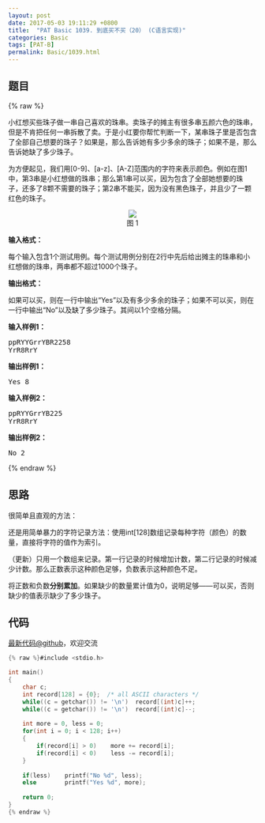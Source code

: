 ```yaml
---
layout: post
date: 2017-05-03 19:11:29 +0800
title:  "PAT Basic 1039. 到底买不买（20） (C语言实现)"
categories: Basic
tags: [PAT-B]
permalink: Basic/1039.html
---
```


## 题目

{% raw %}<div id="problemContent">
<p>
小红想买些珠子做一串自己喜欢的珠串。卖珠子的摊主有很多串五颜六色的珠串，但是不肯把任何一串拆散了卖。于是小红要你帮忙判断一下，某串珠子里是否包含了全部自己想要的珠子？如果是，那么告诉她有多少多余的珠子；如果不是，那么告诉她缺了多少珠子。</p>
<p>为方便起见，我们用[0-9]、[a-z]、[A-Z]范围内的字符来表示颜色。例如在图1中，第3串是小红想做的珠串；那么第1串可以买，因为包含了全部她想要的珠子，还多了8颗不需要的珠子；第2串不能买，因为没有黑色珠子，并且少了一颗红色的珠子。</p>
<center><img src="http://nos.patest.cn/gx_nkqhj1eeck3.jpg"/><br/>图 1</center>
<p><b>
输入格式：
</b></p>
<p>每个输入包含1个测试用例。每个测试用例分别在2行中先后给出摊主的珠串和小红想做的珠串，两串都不超过1000个珠子。
</p>
<p><b>
输出格式：
</b></p>
<p>
如果可以买，则在一行中输出“Yes”以及有多少多余的珠子；如果不可以买，则在一行中输出“No”以及缺了多少珠子。其间以1个空格分隔。
</p>
<b>输入样例1：</b><pre>
ppRYYGrrYBR2258
YrR8RrY
</pre>
<b>输出样例1：</b><pre>
Yes 8
</pre>
<b>输入样例2：</b><pre>
ppRYYGrrYB225
YrR8RrY
</pre>
<b>输出样例2：</b><pre>
No 2
</pre>
</div>{% endraw %}

## 思路

很简单且直观的方法：

还是用简单暴力的字符记录方法：使用int[128]数组记录每种字符（颜色）的数量，直接将字符的值作为索引。

（更新）只用一个数组来记录。第一行记录的时候增加计数，第二行记录的时候减少计数。那么正数表示这种颜色足够，负数表示这种颜色不足。

将正数和负数**分别累加**。如果缺少的数量累计值为0，说明足够——可以买，否则缺少的值表示缺少了多少珠子。

## 代码

[最新代码@github](https://github.com/OliverLew/PAT/blob/master/PATBasic/1039.c)，欢迎交流
```c
{% raw %}#include <stdio.h>

int main()
{
    char c;
    int record[128] = {0};  /* all ASCII characters */
    while((c = getchar()) != '\n')  record[(int)c]++;
    while((c = getchar()) != '\n')  record[(int)c]--;
    
    int more = 0, less = 0;
    for(int i = 0; i < 128; i++)
    {
        if(record[i] > 0)    more += record[i];
        if(record[i] < 0)    less -= record[i];
    }
    
    if(less)    printf("No %d", less);
    else        printf("Yes %d", more);
    
    return 0;
}
{% endraw %}
```